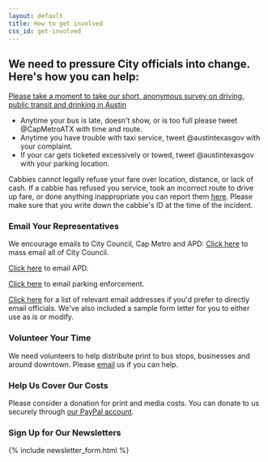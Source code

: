 ```yaml
---
layout: default
title: How to get involved
css_id: get-involved
---
```


## We need to pressure City officials into change.  Here's how you can help:


<a href="http://bit.ly/1lzKvtE">Please take a moment to take our short, anonymous survey on driving, public transit and drinking in Austin</a>

* Anytime your bus is late, doesn't show, or is too full please tweet @CapMetroATX with time and route.
* Anytime you have trouble with taxi service, tweet @austintexasgov with your complaint.
* If your car gets ticketed excessively or towed, tweet @austintexasgov with your parking location.


Cabbies cannot legally refuse your fare over location, distance, or lack of cash.  If a cabbie has refused you service, took an incorrect route to drive up fare, or done anything inappropriate you can report them <a href="http://www.austintexas.gov/online-form/ground-transportation-complaint-form" target="_blank">here</a>.  Please make sure that you write down the cabbie's ID at the time of the incident.

### Email Your Representatives
We encourage emails to City Council, Cap Metro and APD:
<a href="http://www.austintexas.gov/mail/all-council-members" target="_blank">Click here</a> to mass email all of City Council.

<a href="http://www.austintexas.gov/email/police3" target="_blank">Click here</a> to email APD.

<a href="http://www.austintexas.gov/email/parking" target="_blank">Click here</a> to email parking enforcement.

 <a href="formletter.html">Click here</a> for a list of relevant email addresses if you'd prefer to directly email officials.  We've also included a sample form letter for you to either use as is or modify.

### Volunteer Your Time
We need volunteers to help distribute print to bus stops, businesses and around downtown.  Please <a href="mailto:atxsaferstreets@gmail.com" target="_blank">email</a> us if you can help.

### Help Us Cover Our Costs

Please consider a donation for print and media costs. You can donate to us securely through <a href="https://www.paypal.com/cgi-bin/webscr?cmd=_donations&business=EXAUVAETXAG34&lc=US&item_name=ATX%20Safer%20Streets&currency_code=USD&bn=PP%2dDonationsBF%3abtn_donateCC_LG%2egif%3aNonHosted" target="_blank">our PayPal account</a>.

### Sign Up for Our Newsletters

{% include newsletter_form.html %}

